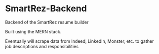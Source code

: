 # SmartRez-Backend
Backend of the SmartRez resume builder

Built using the MERN stack.

Eventually will scrape data from Indeed, LinkedIn, Monster, etc. to gather job descriptions and responsibilities
